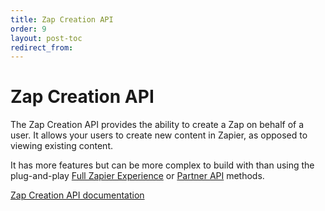 ```yaml
---
title: Zap Creation API
order: 9
layout: post-toc
redirect_from: 
---
```


# Zap Creation API

The Zap Creation API provides the ability to create a Zap on behalf of a user. It allows your users to create new content in Zapier, as opposed to viewing existing content. 

It has more features but can be more complex to build with than using the plug-and-play [Full Zapier Experience](https://platform.zapier.com/embed/full-zapier-experience) or [Partner API](https://platform.zapier.com/embed/partner-api) methods. 

[Zap Creation API documentation](https://docs.api.zapier.com/docs/intro)
